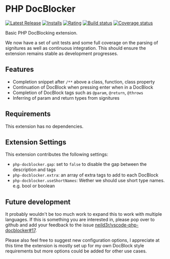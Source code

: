 # PHP DocBlocker

[![Latest Release](https://vsmarketplacebadge.apphb.com/version-short/neilbrayfield.php-docblocker.svg)](https://marketplace.visualstudio.com/items?itemName=neilbrayfield.php-docblocker) [![Installs](https://vsmarketplacebadge.apphb.com/installs/neilbrayfield.php-docblocker.svg)](https://marketplace.visualstudio.com/items?itemName=neilbrayfield.php-docblocker) [![Rating](https://vsmarketplacebadge.apphb.com/rating-short/neilbrayfield.php-docblocker.svg)](https://marketplace.visualstudio.com/items?itemName=neilbrayfield.php-docblocker) [![Build status](https://travis-ci.org/neild3r/vscode-php-docblocker.svg?branch=master)](https://travis-ci.org/neild3r/vscode-php-docblocker) [![Coverage status](https://coveralls.io/repos/github/neild3r/vscode-php-docblocker/badge.svg)](https://coveralls.io/github/neild3r/vscode-php-docblocker)

Basic PHP DocBlocking extension.

We now have a set of unit tests and some full coverage on the parsing of signitures as well as continuous integration. This should ensure the extension remains stable as development progresses.

## Features

* Completion snippet after `/**` above a class, function, class property
* Continuation of DocBlock when pressing enter when in a DocBlock
* Completion of DocBlock tags such as `@param`, `@return`, `@throws`
* Inferring of param and return types from signitures

## Requirements

This extension has no dependencies.

## Extension Settings

This extension contributes the following settings:

* `php-docblocker.gap`: set to `false` to disable the gap between the description and tags
* `php-docblocker.extra`: an array of extra tags to add to each DocBlock
* `php-docblocker.useShortNames`: Wether we should use short type names. e.g. bool or boolean

## Future development

It probably wouldn't be too much work to expand this to work with multiple languages. If this is something you are interested in, please pop over to github and add your feedback to the issue [neild3r/vscode-php-docblocker#17](https://github.com/neild3r/vscode-php-docblocker/issues/17).

Please also feel free to suggest new configuration options, I appreciate at this time the extension is mostly set up for my own DocBlock style requirements but more options could be added for other use cases.
